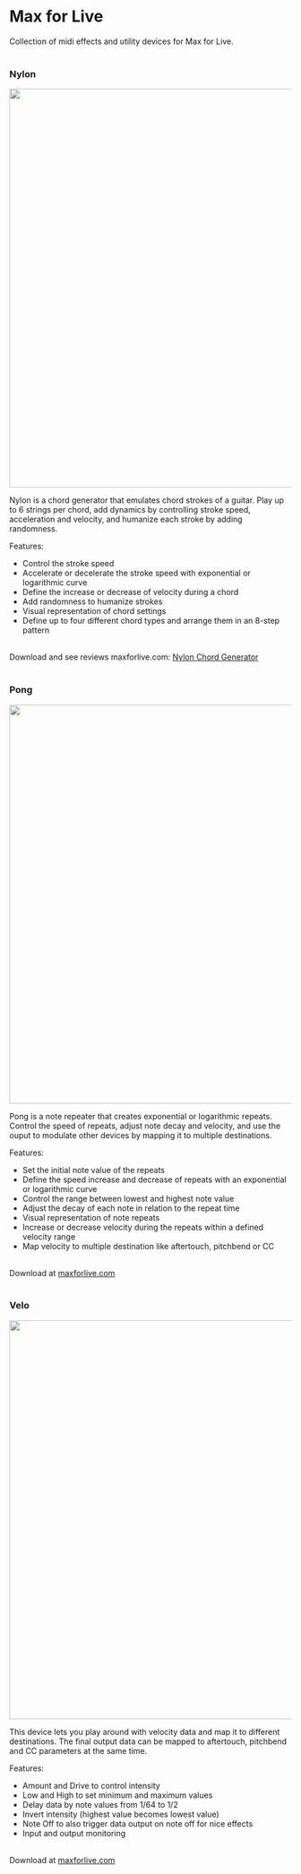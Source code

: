 # Max for Live
Collection of midi effects and utility devices for Max for Live.
<br>
<br>


### Nylon

<img src="https://raw.githubusercontent.com/cvolm/max/master/Images/nylon.png" width="712">

Nylon is a chord generator that emulates chord strokes of a guitar. Play up to 6 strings per chord, add dynamics by controlling stroke speed, acceleration and velocity, and humanize each stroke by adding randomness.

Features:
* Control the stroke speed
* Accelerate or decelerate the stroke speed with exponential or logarithmic curve
* Define the increase or decrease of velocity during a chord
* Add randomness to humanize strokes
* Visual representation of chord settings
* Define up to four different chord types and arrange them in an 8-step pattern
<br>
Download and see reviews maxforlive.com: <a href="http://www.maxforlive.com/library/device/3920/nylon-chord-generator">Nylon Chord Generator</a>
<br>
<br>


### Pong

<img src="https://raw.githubusercontent.com/cvolm/max/master/Images/pong.png" width="712">

Pong is a note repeater that creates exponential or logarithmic repeats. Control the speed of repeats, adjust note decay and velocity, and use the ouput to modulate other devices by mapping it to multiple destinations. 

Features:
* Set the initial note value of the repeats
* Define the speed increase and decrease of repeats with an exponential or logarithmic curve
* Control the range between lowest and highest note value
* Adjust the decay of each note in relation to the repeat time
* Visual representation of note repeats
* Increase or decrease velocity during the repeats within a defined velocity range
* Map velocity to multiple destination like aftertouch, pitchbend or CC
<br>
Download at <a href="http://www.maxforlive.com/library/device/3919/pong-exponential-note-repeater">maxforlive.com</a>
<br>
<br>


### Velo

<img src="https://raw.githubusercontent.com/cvolm/max/master/Images/velo.png" width="712">

This device lets you play around with velocity data and map it to different destinations. The final output data can be mapped to aftertouch, pitchbend and CC parameters at the same time.

Features:
* Amount and Drive to control intensity
* Low and High to set minimum and maximum values
* Delay data by note values from 1/64 to 1/2
* Invert intensity (highest value becomes lowest value)
* Note Off to also trigger data output on note off for nice effects
* Input and output monitoring
<br>
Download at <a href="http://www.maxforlive.com/library/device/3885/velo-velocity-mapper">maxforlive.com</a>
<br>
<br>
